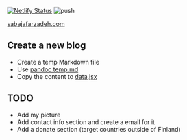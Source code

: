 [![Netlify Status](https://api.netlify.com/api/v1/badges/0ac68fd9-140f-4800-afcb-8e08064fef11/deploy-status)](https://app.netlify.com/sites/kaleidoscopic-sunshine-b4b1e9/deploys)
![push](https://github.com/hulkdx/hulkdx_website_frontend/actions/workflows/push.yml/badge.svg)

[sabajafarzadeh.com](https://sabajafarzadeh.com)

## Create a new blog

- Create a temp Markdown file
- Use [pandoc temp.md](https://pandoc.org/)
- Copy the content to [data.jsx](./src/components/pages/blog/data.jsx)

## TODO

- Add my picture
- Add contact info section and create a email for it
- Add a donate section (target countries outside of Finland)
